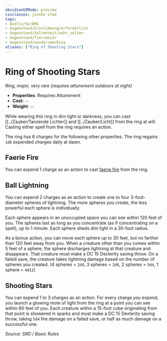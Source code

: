 ```yaml
---
obsidianUIMode: preview
cssclasses: json5e-item
tags:
- Quelle/5e/DMG
- Gegenstand/Einstimmung/erforderlich
- Gegenstand/Seltenheit/sehr_selten
- Gegenstand/Tier/major
- Gegenstand/wundersam/Ring
aliases: ["Ring of Shooting Stars"]
---
```

# Ring of Shooting Stars
*Ring, major, very rare (requires attunement outdoors at night)*  

- **Properties**: Requires Attunement
- **Cost**: ⏤
- **Weight**: ⏤

While wearing this ring in dim light or darkness, you can cast [[../Zauber/Tanzende Lichter]] and [[../Zauber/Licht]] from the ring at will. Casting either spell from the ring requires an action.

The ring has 6 charges for the following other properties. The ring regains `1d6` expended charges daily at dawn.

## Faerie Fire

You can expend 1 charge as an action to cast [faerie fire](../Zauber/Feenfeuer.md) from the ring.

## Ball Lightning

You can expend 2 charges as an action to create one to four 3-foot-diameter spheres of lightning. The more spheres you create, the less powerful each sphere is individually.

Each sphere appears in an unoccupied space you can see within 120 feet of you. The spheres last as long as you concentrate (as if concentrating on a spell), up to 1 minute. Each sphere sheds dim light in a 30-foot radius.

As a bonus action, you can move each sphere up to 30 feet, but no farther than 120 feet away from you. When a creature other than you comes within 5 feet of a sphere, the sphere discharges lightning at that creature and disappears. That creature must make a DC 15 Dexterity saving throw. On a failed save, the creature takes lightning damage based on the number of spheres you created. (4 spheres = `2d4`, 3 spheres = `2d6`, 2 spheres = `5d4`, 1 sphere = `4d12`)

## Shooting Stars

You can expend 1 to 3 charges as an action. For every charge you expend, you launch a glowing mote of light from the ring at a point you can see within 60 feet of you. Each creature within a 15-foot cube originating from that point is showered in sparks and must make a DC 15 Dexterity saving throw, taking `5d4` fire damage on a failed save, or half as much damage on a successful one.

*Source: SRD / Basic Rules*
